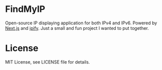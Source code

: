 # FindMyIP

Open-source IP displaying application for both IPv4 and IPv6. Powered by [Next.js](https://nextjs.org/)
and [ipify](https://www.ipify.org/). Just a small and fun project I wanted to put together.

# License
MIT License, see LICENSE file for details.